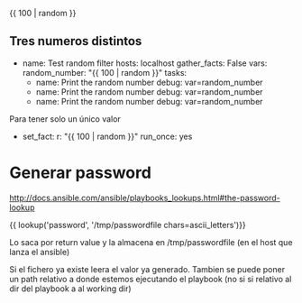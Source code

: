 {{ 100 | random }}


Tres numeros distintos
---
- name: Test random filter
  hosts: localhost
  gather_facts: False
  vars:
    random_number: "{{ 100 | random }}"
  tasks:
    - name: Print the random number
      debug: var=random_number
    - name: Print the random number
      debug: var=random_number
    - name: Print the random number
      debug: var=random_number


Para tener solo un único valor
 - set_fact:
     r: "{{ 100 | random }}"
   run_once: yes


# Generar password
http://docs.ansible.com/ansible/playbooks_lookups.html#the-password-lookup

{{ lookup('password', '/tmp/passwordfile chars=ascii_letters')}}

Lo saca por return value y la almacena en /tmp/passwordfile (en el host que lanza el ansible)

Si el fichero ya existe leera el valor ya generado.
Tambien se puede poner un path relativo a donde estemos ejecutando el playbook (no si si relativo al dir del playbook a al working dir)

